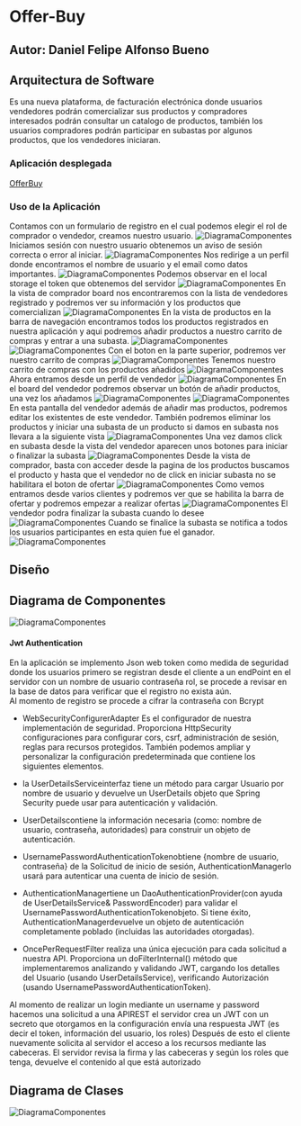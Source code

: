 # Offer-Buy
## Autor: Daniel Felipe Alfonso Bueno 
## Arquitectura de Software
Es una nueva plataforma, de facturación electrónica donde usuarios vendedores podrán comercializar sus productos y compradores interesados podrán consultar un catalogo de productos, también los usuarios compradores podrán participar en subastas por algunos productos, que los vendedores iniciaran.  

### Aplicación desplegada 
[OfferBuy](https://offerbuy-frontend-arsw.herokuapp.com/login)

### Uso de la Aplicación

Contamos con un formulario de registro en el cual podemos elegir el rol de comprador o vendedor, creamos nuestro usuario.
![DiagramaComponentes](./img/registrar.PNG)
Iniciamos sesión con nuestro usuario obtenemos un aviso de sesión correcta o error al iniciar. 
![DiagramaComponentes](./img/login.PNG)
Nos redirige a un perfil donde encontramos el nombre de usuario y el email como datos importantes.
![DiagramaComponentes](./img/profile.PNG)
Podemos observar en el local storage el token que obtenemos del servidor 
![DiagramaComponentes](./img/token.PNG)
En la vista de comprador board nos encontraremos con la lista de vendedores registrado y podremos ver su información y los productos que comercializan
![DiagramaComponentes](./img/compradorBoard.PNG)
En la vista de productos en la barra de navegación encontramos todos los productos registrados en nuestra aplicación y aqui podremos añadir 
productos a nuestro carrito de compras y entrar a una subasta.
![DiagramaComponentes](./img/productos.PNG)
![DiagramaComponentes](./img/añadirCarro.PNG)
Con el boton en la parte superior, podremos ver nuestro carrito de compras
![DiagramaComponentes](./img/verCarro.PNG)
Tenemos nuestro carrito de compras con los productos añadidos 
![DiagramaComponentes](./img/carro.PNG)
Ahora entramos desde un perfil de vendedor
![DiagramaComponentes](./img/vendedor.PNG)
En el board del vendedor podremos observar un botón de añadir productos, una vez los añadamos 
![DiagramaComponentes](./img/addProducto.PNG)
![DiagramaComponentes](./img/confirmaProducto.PNG)
En esta pantalla del vendedor además de añadir mas productos, podremos editar los existentes de este vendedor. También podremos eliminar los productos y iniciar una subasta de un producto si damos en subasta nos llevara a la siguiente vista 
![DiagramaComponentes](./img/boardVendedorProducto.PNG)
Una vez damos click en subasta desde la vista del vendedor aparecen unos botones para iniciar o finalizar la subasta
![DiagramaComponentes](./img/subasta.PNG)
Desde la vista de comprador, basta con acceder desde la pagina de los productos buscamos el producto y hasta que el vendedor no de click en iniciar subasta no se habilitara el boton de ofertar
![DiagramaComponentes](./img/entrarSubasta.PNG)
Como vemos entramos desde varios clientes y podremos ver que se habilita la barra de ofertar y podremos empezar a realizar ofertas 
![DiagramaComponentes](./img/empezoSubasta.PNG)
El vendedor podra finalizar la subasta cuando lo desee 
![DiagramaComponentes](./img/finalizarSubasta.PNG)
Cuando se finalice la subasta se notifica a todos los usuarios participantes en esta quien fue el ganador. 
![DiagramaComponentes](./img/notificacionGanador.PNG)

## Diseño 
## Diagrama de Componentes 
![DiagramaComponentes](./img/diagramaComponentes.PNG)

#### Jwt Authentication
En la aplicación se implemento Json web token como medida de seguridad donde los usuarios primero se registran desde el cliente a un endPoint 
en el servidor con un nombre de usuario contraseña rol, se procede a revisar en la base de datos para verificar que el registro no exista aún.     
Al momento de registro se procede a cifrar la contraseña con Bcrypt

- WebSecurityConfigurerAdapter Es el configurador de nuestra implementación de seguridad. Proporciona HttpSecurity configuraciones para configurar cors, csrf, administración de sesión, reglas para recursos protegidos. También podemos ampliar y personalizar la configuración predeterminada que contiene los siguientes elementos.

- la UserDetailsServiceinterfaz tiene un método para cargar Usuario por nombre de usuario y devuelve un UserDetails objeto que Spring Security puede usar para autenticación y validación.


- UserDetailscontiene la información necesaria (como: nombre de usuario, contraseña, autoridades) para construir un objeto de autenticación.


- UsernamePasswordAuthenticationTokenobtiene {nombre de usuario, contraseña} de la Solicitud de inicio de sesión, AuthenticationManagerlo usará para autenticar una cuenta de inicio de sesión.


- AuthenticationManagertiene un DaoAuthenticationProvider(con ayuda de UserDetailsService& PasswordEncoder) para validar el UsernamePasswordAuthenticationTokenobjeto. Si tiene éxito, AuthenticationManagerdevuelve un objeto de autenticación completamente poblado (incluidas las autoridades otorgadas).


- OncePerRequestFilter realiza una única ejecución para cada solicitud a nuestra API. Proporciona un doFilterInternal() método que implementaremos analizando y validando JWT, cargando los detalles del Usuario (usando UserDetailsService), verificando Autorización (usando UsernamePasswordAuthenticationToken).

Al momento de realizar un login mediante un username y password hacemos una solicitud a una APIREST el servidor crea un JWT con un secreto que otorgamos en la configuración envía una respuesta JWT (es decir el token, información del usuario, los roles) Después de esto el cliente nuevamente solicita al servidor el acceso a los recursos mediante las cabeceras. El servidor revisa la firma y las cabeceras y según los roles que tenga, devuelve el contenido al que está autorizado  

## Diagrama de Clases
![DiagramaComponentes](./img/clases.PNG)
